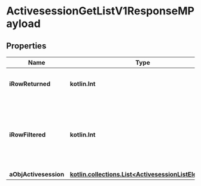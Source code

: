 
# ActivesessionGetListV1ResponseMPayload

## Properties
Name | Type | Description | Notes
------------ | ------------- | ------------- | -------------
**iRowReturned** | **kotlin.Int** | The number of rows returned | 
**iRowFiltered** | **kotlin.Int** | The number of rows matching your filters (if any) or the total number of rows | 
**aObjActivesession** | [**kotlin.collections.List&lt;ActivesessionListElement&gt;**](ActivesessionListElement.md) |  | 



